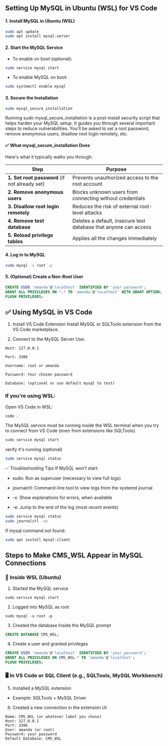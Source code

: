 ## Setting Up MySQL in Ubuntu (WSL) for VS Code

#### 1. Install MySQL in Ubuntu (WSL)
```bash
sudo apt update
sudo apt install mysql-server
```
#### 2. Start the MySQL Service

* To enable on boot (optional):

```bash
sudo service mysql start
```
* To enable MySQL on boot:
```bash
sudo systemctl enable mysql
```

#### 3. Secure the Installation
```bash
sudo mysql_secure_installation
```
Running sudo mysql_secure_installation is a post-install security script that helps harden your MySQL setup. It guides you through several important steps to reduce vulnerabilities.  You’ll be asked to set a root password, remove anonymous users, disallow root login remotely, etc.

####  ✅ What mysql_secure_installation Does
Here's what it typically walks you through:

| Step                                          | Purpose                                                          |
| --------------------------------------------- | ---------------------------------------------------------------- |
| **1. Set root password** (if not already set) | Prevents unauthorized access to the root account                 |
| **2. Remove anonymous users**                 | Blocks unknown users from connecting without credentials         |
| **3. Disallow root login remotely**           | Reduces the risk of external root-level attacks                  |
| **4. Remove test database**                   | Deletes a default, insecure test database that anyone can access |
| **5. Reload privilege tables**                | Applies all the changes immediately                              |



#### 4. Log in to MySQL
```bash
sudo mysql -u root -p
```

#### 5. (Optional) Create a Non-Root User
```sql
CREATE USER 'amanda'@'localhost' IDENTIFIED BY 'your_password';
GRANT ALL PRIVILEGES ON *.* TO 'amanda'@'localhost' WITH GRANT OPTION;
FLUSH PRIVILEGES;
```

## ✅ Using MySQL in VS Code
1. Install VS Code Extension
Install MySQL or SQLTools extension from the VS Code marketplace.

2. Connect to the MySQL Server
Use:
```
Host: 127.0.0.1

Port: 3306

Username: root or amanda

Password: Your chosen password

Database: (optional or use default mysql to test)
```

### If you're using WSL:

Open VS Code in WSL:

```bash
code .
```

The MySQL service must be running inside the WSL terminal when you try to connect from VS Code (even from extensions like SQLTools).
``` bash
sudo service mysql start
```
verify it's running (optional)  
```bash
sudo service mysql status
```

✅ Troubleshooting Tips
If MySQL won’t start:
- sudo: Run as superuser (necessary to view full logs)

- journalctl: Command-line tool to view logs from the systemd journal

- -x: Show explanations for errors, when available

- -e: Jump to the end of the log (most recent events)
```bash
sudo service mysql status
sudo journalctl -xe
```

If mysql command not found:

```bash
sudo apt install mysql-client
```

## Steps to Make CMS_WSL Appear in MySQL Connections

### 🐧 Inside WSL (Ubuntu)
1. Started the MySQL service
```
sudo service mysql start
```
2. Logged into MySQL as root
```
sudo mysql -u root -p
```
3. Created the database
Inside the MySQL prompt
```sql
CREATE DATABASE CMS_WSL;
```
4. Create a user and granted privileges
```sql
CREATE USER 'amanda'@'localhost' IDENTIFIED BY 'your_password';
GRANT ALL PRIVILEGES ON CMS_WSL.* TO 'amanda'@'localhost';
FLUSH PRIVILEGES;
```
### 🖥️ In VS Code or SQL Client (e.g., SQLTools, MySQL Workbench)
5. Installed a MySQL extension

* Example: SQLTools + MySQL Driver
6. Created a new connection in the extension UI
```
Name: CMS_WSL (or whatever label you chose)
Host: 127.0.0.1
Port: 3306
User: amanda (or root)
Password: your_password
Default Database: CMS_WSL
```
